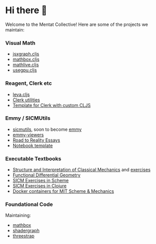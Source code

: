 # Hi there 👋

Welcome to the Mentat Collective! Here are some of the projects we maintain:

### Visual Math

- [jsxgraph.cljs](https://github.com/mentat-collective/jsxgraph.cljs)
- [mathbox.cljs](https://github.com/mentat-collective/mathbox.cljs)
- [mathlive.cljs](https://github.com/mentat-collective/mathlive.cljs)
- [usegpu.cljs](https://github.com/mentat-collective/usegpu.cljs)

### Reagent, Clerk etc

- [leva.cljs](https://github.com/mentat-collective/leva.cljs)
- [Clerk utilities](https://github.com/mentat-collective/clerk-utils)
- [Template for Clerk with custom CLJS](https://github.com/nextjournal/clerk-cljs-demo)

### Emmy / SICMUtils

- [sicmutils](https://github.com/sicmutils/sicmutils), soon to become [emmy](https://github.com/mentat-collective/emmy)
- [emmy-viewers](https://github.com/mentat-collective/emmy-viewers)
- [Road to Reality Essays](https://github.com/mentat-collective/road-to-reality)
- [Notebook template](https://github.com/mentat-collective/notebook-template)

### Executable Textbooks

- [Structure and Interpretation of Classical Mechanics](https://github.com/mentat-collective/sicm-book) and [exercises](https://github.com/mentat-collective/sicm-exercises)
- [Functional Differential Geometry](https://github.com/mentat-collective/fdg-book)
- [SICM Exercises in Scheme](https://github.com/mentat-collective/sicm-scheme-exercises)
- [SICM Exercises in Clojure](https://github.com/mentat-collective/sicm-clj-exercises)
- [Docker containers for MIT Scheme & Mechanics](https://github.com/mentat-collective/mit-scheme-docker)

### Foundational Code

Maintaining:

- [mathbox](https://github.com/unconed/mathbox)
- [shadergraph](https://github.com/unconed/shadergraph)
- [threestrap](https://github.com/unconed/threestrap)
